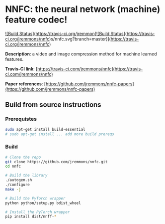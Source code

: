# NNFC: the neural network (machine) feature codec!

[![Build Status](https://travis-ci.org/jremmon[![Build Status](https://travis-ci.org/jremmons/nnfc.svg?branch=master)](https://travis-ci.org/jremmons/nnfc)s/nnfc.svg?branch=master)](https://travis-ci.org/jremmons/nnfc)

**Description**: a video and image compression method for machine learned features.

**Travis-CI link**: [https://travis-ci.com/jremmons/nnfc](https://travis-ci.com/jremmons/nnfc)

**Paper references**: [https://github.com/jremmons/nnfc-papers](https://github.com/jremmons/nnfc-papers)

## Build from source instructions

### Prerequistes 

```bash
sudo apt-get install build-essential
# sudo apt-get install ... add more build prereqs
```

### Build

```bash
# Clone the repo
git clone https://github.com/jremmons/nnfc.git
cd nnfc

# Build the library
./autogen.sh
./configure
make -j 

# Build the PyTorch wrapper
python python/setup.py bdist_wheel

# Install the PyTorch wrapper
pip install dist/nnff-*
```
